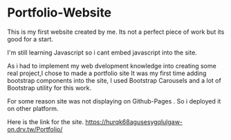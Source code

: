 # Portfolio-Website
This is my first website created by me. Its not a perfect piece of work but its good for a start. 

I'm still learning Javascript so i cant embed javascript into the site.

As i had to implement my web dvelopment knowledge into creating some real project,I chose to made a portfolio site
It was my first time adding bootstrap components into the site, I used Bootstrap Carousels and a lot of Bootstrap utility for this work.

For some reason site was not displaying on Github-Pages . So i deployed it on other platform.

Here is the link for the site.
https://hurqk68agusesygqlulgaw-on.drv.tw/Portfolio/

